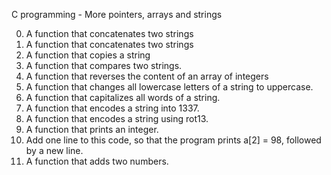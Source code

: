C programming - More pointers, arrays and strings

0. A function that concatenates two strings
1. A function that concatenates two strings
2. A function that copies a string
3. A function that compares two strings.
4. A function that reverses the content of an array of integers
5. A function that changes all lowercase letters of a string to uppercase.
6. A function that capitalizes all words of a string.
7. A function that encodes a string into 1337.
8. A function that encodes a string using rot13.
9. A function that prints an integer.
10. Add one line to this code, so that the program prints a[2] = 98, followed by a new line.
11. A function that adds two numbers.
